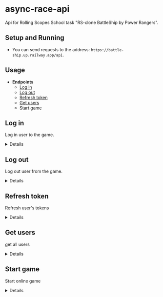 # async-race-api
Api for Rolling Scopes School task "RS-clone BattleShip by Power Rangers".

## Setup and Running

- You can send requests to the address: `https://battle-ship.up.railway.app/api`.

## Usage

- **Endpoints**
    - [Log in](https://github.com/pa4ka1992/Battleship#log-in)
    - [Log out](https://github.com/pa4ka1992/Battleship#log-out)
    - [Refresh token](https://github.com/pa4ka1992/Battleship#refresh-token)
    - [Get users](https://github.com/pa4ka1992/Battleship#get-users)
    - [Start game](https://github.com/pa4ka1992/Battleship#start-game)

**Log in**
----
Log in user to the game.

<details>

* **URL**

    /login

* **Method:**

    `POST`

* **Headers:**

    None

*  **URL Params**

    None

* **Query Params**

    None

* **Data Params**

    ```json
        {
          "name": "user name",
        }
    ```

* **Success Response:**

  * **Code:** 200 OK <br />
    **Content:** 
    ```json
      {
        "accessToken": "token",
        "refreshToken": "token",
        "name": "user name",
        "id": "id number"
      }
    ```
    **Headers:**
    ```
      "set-cookie": "refreshToken=token text"
    ```

    **Cookies:**
    ```
      "Cookie value"
    ```
 
* **Errors Response:**

  * **Code:** 403 Forbidden <br />
    **Content:** 

    ```json
    {
      "message": "Имя слишком короткое"
    }
    ```

  * **Code:** 401 Unauthorized <br />
  **Content:** 

    ```json
    {
    "message": "Пользователь с таким именем уже существует"
    }
    ```

</details>

**Log out**
----
Log out user from the game.

<details>

* **URL**

    /logout

* **Method:**

    `DELETE`

* **Headers requaired!:**

    `'Cookie': 'refreshToken=<token value received after login>'`

*  **URL Params**

    None

* **Query Params**

    None

* **Data Params**

    None

* **Success Response:**

  * **Code:** 200 OK <br />
    **Content:** 
    ```json
    {
      "message": "Пользователь удален"
    }
    ```
    **Headers:**
    ```
      "set-cookie": "refreshToken="
    ```
 
* **Error Response:**

  * **Code:** 403 Forbidden <br />
    **Content:** 
    ```json
    {
      "message": "Ошибка выхода"
    }

    "or"

    {
      "message": "Ошибка обновления токена"
    }
    ```

* **Notes:**

    `Response success only with request header!`

</details>

**Refresh token**
----
Refresh user's tokens

<details>

* **URL**

    /refresh

* **Method:**

    `GET`

* **Headers requaired!:**

    `'Cookie': 'refreshToken=<token value received after login>'`

*  **URL Params**

    None

* **Query Params**

    None

* **Data Params**

    None

* **Success Response:**

  * **Code:** 200 OK <br />
    **Content:** 
    ```json
      {
        "accessToken": "token",
        "refreshToken": "token",
        "name": "user name",
        "id": "id number"
      }
    ```
    **Headers:**
    ```
      "set-cookie": "refreshToken=token text"
    ```

    **Cookies:**
    ```
      "Cookie value"
    ```
 
* **Error Response:**

  * **Code:** 403 Forbidden <br />
    **Content:** 
    ```json
    {
      "message": "Ошибка обновления токена"
    }
    ```

* **Notes:**

    `Response success only with request header!`

</details>


**Get users**
----
get all users

<details>

* **URL**

    /getusers

* **Method:**

    `GET`

* **Headers requaired!:**

    `'Cookie': 'refreshToken=<token value received after login>'`

    `'Authorization': 'Bearer <access token received after login>'`

*  **URL Params**

    None

* **Query Params**

    None

* **Data Params**

    None

* **Success Response:**

  * **Code:** 200 OK <br />
    **Content:** 
      ```json
      [
        {
            "_id": "63fd22708f63d0e412e07fcc",
            "name": "хук",
            "isWaitingGame": false,
            "gameId": "",
            "__v": 0
        },
        {
            "_id": "63fd24828f63d0e412e07fe8",
            "name": "пук",
            "isWaitingGame": false,
            "gameId": "",
            "__v": 0
        },
      ]
      ```
 
* **Error Response:**

  * **Code:** 401 Unauthorized <br />
    **Content:** 
    ```json
    {
      "message": "Пользователь не авторизован"
    }

* **Notes:**

    `Response success only with request headers!`

</details>

**Start game**
----
Start online game

<details>

* **URL**

    /startgame

* **Method:**

    `PATCH`

* **Headers requaired!:**

    `'Cookie': 'refreshToken=<token value received after login>'`

    `'Authorization': 'Bearer <access token received after login>'`

*  **URL Params**

    None

* **Query Params**

    None

* **Data Params**

    None

* **Success Response:**

  * **Code:** 200 OK <br />
    **Content:** 
    ```json
      {
        "gameId": "63fef7482106044bacdfc6b5",
        "user": {
          "id": "63fef7482106044bacdfc6b5",
          "name": "user name"
        }
      }
    ```
 
* **Error Response:**

  * **Code:** 401 Unauthorized <br />
    **Content:** 
    ```json
    {
      "message": "Пользователь не авторизован"
    }

* **Notes:**

    `Response success only with request headers!`

</details>